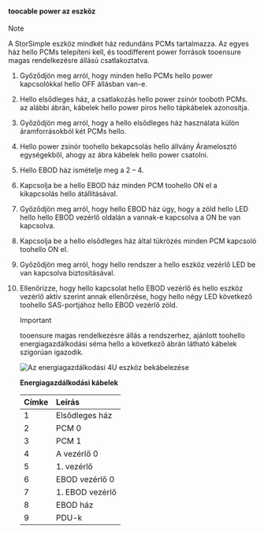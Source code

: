 <!--author=alkohli last changed: 9/16/15-->


#### <a name="toocable-your-device-for-power"></a>toocable power az eszköz
> [!NOTE]
> A StorSimple eszköz mindkét ház redundáns PCMs tartalmazza. Az egyes ház hello PCMs telepíteni kell, és toodifferent power források tooensure magas rendelkezésre állású csatlakoztatva.
> 
> 

1. Győződjön meg arról, hogy minden hello PCMs hello power kapcsolókkal hello OFF állásban van-e.
2. Hello elsődleges ház, a csatlakozás hello power zsinór tooboth PCMs. az alábbi ábrán, kábelek hello power piros hello tápkábelek azonosítja.
3. Győződjön meg arról, hogy a hello elsődleges ház használata külön áramforrásokból két PCMs hello.
4. Hello power zsinór toohello bekapcsolás hello állvány Áramelosztó egységekből, ahogy az ábra kábelek hello power csatolni.
5. Hello EBOD ház ismételje meg a 2 – 4.
6. Kapcsolja be a hello EBOD ház minden PCM toohello ON el a kikapcsolás hello átállításával.
7. Győződjön meg arról, hogy hello EBOD ház úgy, hogy a zöld hello LED hello hello EBOD vezérlő oldalán a vannak-e kapcsolva a ON be van kapcsolva.
8. Kapcsolja be a hello elsődleges ház által tükrözés minden PCM kapcsoló toohello ON el.
9. Győződjön meg arról, hogy hello rendszer a hello eszköz vezérlő LED be van kapcsolva biztosításával.
10. Ellenőrizze, hogy hello kapcsolat hello EBOD vezérlő és hello eszköz vezérlő aktív szerint annak ellenőrzése, hogy hello négy LED következő toohello SAS-portjához hello EBOD vezérlő zöld.
    
    > [!IMPORTANT]
    > tooensure magas rendelkezésre állás a rendszerhez, ajánlott toohello energiagazdálkodási séma hello a következő ábrán látható kábelek szigorúan igazodik.
    > 
    > 
    
    ![Az energiagazdálkodási 4U eszköz bekábelezése](./media/storsimple-cable-8600-for-power/HCSCableYour4UDeviceforPower.png)
    
    **Energiagazdálkodási kábelek**
    
    | Címke | Leírás |
    |:--- |:--- |
    | 1 |Elsődleges ház |
    | 2 |PCM 0 |
    | 3 |PCM 1 |
    | 4 |A vezérlő 0 |
    | 5 |1. vezérlő |
    | 6 |EBOD vezérlő 0 |
    | 7 |1. EBOD vezérlő |
    | 8 |EBOD ház |
    | 9 |PDU-k |

